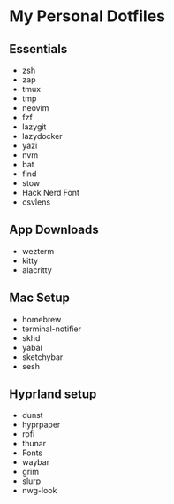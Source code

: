 # My Personal Dotfiles

## Essentials

* zsh
* zap
* tmux
* tmp
* neovim
* fzf
* lazygit
* lazydocker
* yazi
* nvm
* bat
* find
* stow
* Hack Nerd Font
* csvlens

## App Downloads

* wezterm
* kitty
* alacritty

## Mac Setup

* homebrew
* terminal-notifier
* skhd
* yabai
* sketchybar
* sesh

## Hyprland setup

* dunst
* hyprpaper
* rofi
* thunar
* Fonts
* waybar
* grim
* slurp
* nwg-look
